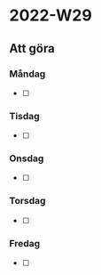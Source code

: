# 2022-W29
## Att göra

### Måndag
- [ ] 
### Tisdag
- [ ] 
### Onsdag
- [ ] 
### Torsdag
- [ ] 
### Fredag
- [ ] 
